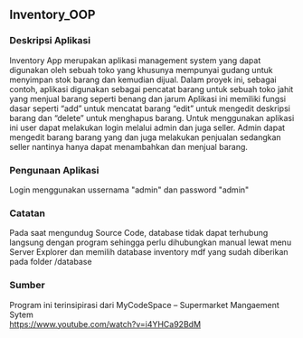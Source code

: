 ## Inventory_OOP

### Deskripsi Aplikasi
Inventory App merupakan aplikasi management system yang dapat digunakan oleh sebuah toko yang khusunya mempunyai gudang untuk menyimpan stok barang dan kemudian dijual. Dalam proyek ini, sebagai contoh, aplikasi digunakan sebagai pencatat barang untuk sebuah toko jahit yang menjual barang seperti benang dan jarum
Aplikasi ini memiliki fungsi dasar seperti “add” untuk mencatat barang “edit” untuk mengedit deskripsi barang dan “delete” untuk menghapus barang. Untuk menggunakan aplikasi ini user dapat melakukan login melalui admin dan juga seller. Admin dapat mengedit barang barang yang dan juga melakukan penjualan sedangkan seller nantinya hanya dapat menambahkan dan menjual barang.

### Pengunaan Aplikasi
Login menggunakan ussernama "admin" dan password "admin"

### Catatan
Pada saat mengundug Source Code, database tidak dapat terhubung langsung dengan program sehingga perlu dihubungkan manual lewat menu Server Explorer dan memilih database inventory mdf yang sudah diberikan pada folder /database 

### Sumber
Program ini terinsipirasi dari MyCodeSpace – Supermarket Mangaement Sytem <br>
https://www.youtube.com/watch?v=i4YHCa92BdM
